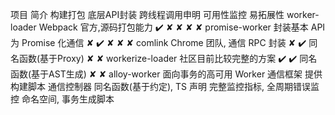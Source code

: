 项目	简介	构建打包	底层API封装	跨线程调用申明	可用性监控	易拓展性
worker-loader	Webpack 官方,源码打包能力	✔️	✘	✘	✘	✘
promise-worker	封装基本 API 为 Promise 化通信	✘	✔️	✘	✘	✘
comlink	Chrome 团队, 通信 RPC 封装	✘	✔️	同名函数(基于Proxy)	✘	✘
workerize-loader	社区目前比较完整的方案	✔️	✔️	同名函数(基于AST生成)	✘	✘
alloy-worker	面向事务的高可用 Worker 通信框架	提供构建脚本	通信️控制器	同名函数(基于约定), TS 声明	完整监控指标, 全周期错误监控	命名空间, 事务生成脚本